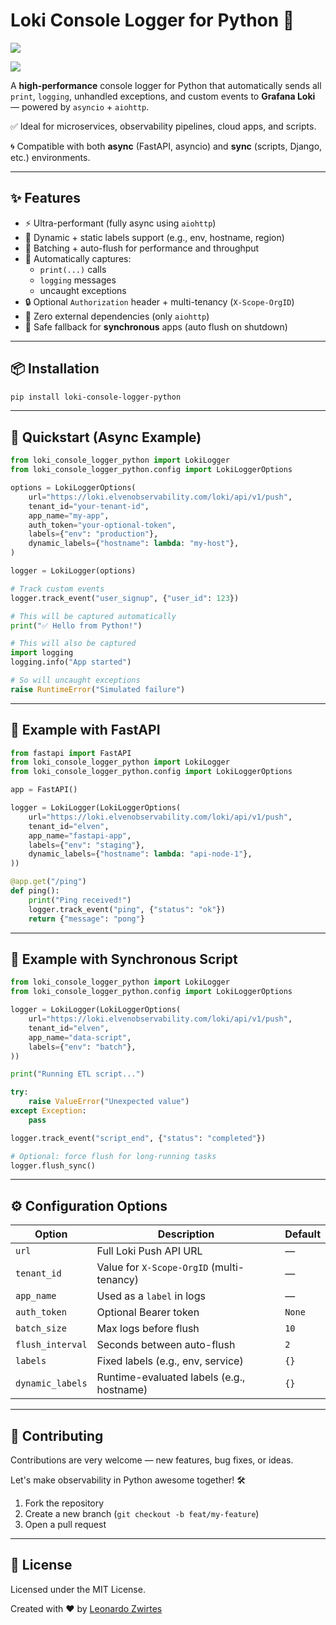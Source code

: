 # Loki Console Logger for Python 🚀

![](https://badge.fury.io/py/loki-console-logger-python.svg)

![](https://img.shields.io/pypi/pyversions/loki-console-logger-python.svg)

[](https://img.shields.io/github/license/elvenobservability/loki-console-logger-python)

A **high-performance** console logger for Python that automatically sends all `print`, `logging`, unhandled exceptions, and custom events to **Grafana Loki** — powered by `asyncio` + `aiohttp`.

✅ Ideal for microservices, observability pipelines, cloud apps, and scripts.

🌀 Compatible with both **async** (FastAPI, asyncio) and **sync** (scripts, Django, etc.) environments.

---

## ✨ Features

- ⚡ Ultra-performant (fully async using `aiohttp`)
- 🧠 Dynamic + static labels support (e.g., env, hostname, region)
- 🧹 Batching + auto-flush for performance and throughput
- 🔗 Automatically captures:
    - `print(...)` calls
    - `logging` messages
    - uncaught exceptions
- 🔒 Optional `Authorization` header + multi-tenancy (`X-Scope-OrgID`)
- 🧱 Zero external dependencies (only `aiohttp`)
- 🧘 Safe fallback for **synchronous** apps (auto flush on shutdown)

---

## 📦 Installation

```bash
pip install loki-console-logger-python
```

---

## 🚀 Quickstart (Async Example)

```python
from loki_console_logger_python import LokiLogger
from loki_console_logger_python.config import LokiLoggerOptions

options = LokiLoggerOptions(
    url="https://loki.elvenobservability.com/loki/api/v1/push",
    tenant_id="your-tenant-id",
    app_name="my-app",
    auth_token="your-optional-token",
    labels={"env": "production"},
    dynamic_labels={"hostname": lambda: "my-host"},
)

logger = LokiLogger(options)

# Track custom events
logger.track_event("user_signup", {"user_id": 123})

# This will be captured automatically
print("✅ Hello from Python!")

# This will also be captured
import logging
logging.info("App started")

# So will uncaught exceptions
raise RuntimeError("Simulated failure")
```

---

## 🧱 Example with FastAPI

```python
from fastapi import FastAPI
from loki_console_logger_python import LokiLogger
from loki_console_logger_python.config import LokiLoggerOptions

app = FastAPI()

logger = LokiLogger(LokiLoggerOptions(
    url="https://loki.elvenobservability.com/loki/api/v1/push",
    tenant_id="elven",
    app_name="fastapi-app",
    labels={"env": "staging"},
    dynamic_labels={"hostname": lambda: "api-node-1"},
))

@app.get("/ping")
def ping():
    print("Ping received!")
    logger.track_event("ping", {"status": "ok"})
    return {"message": "pong"}
```

---

## 🐍 Example with Synchronous Script

```python
from loki_console_logger_python import LokiLogger
from loki_console_logger_python.config import LokiLoggerOptions

logger = LokiLogger(LokiLoggerOptions(
    url="https://loki.elvenobservability.com/loki/api/v1/push",
    tenant_id="elven",
    app_name="data-script",
    labels={"env": "batch"},
))

print("Running ETL script...")

try:
    raise ValueError("Unexpected value")
except Exception:
    pass

logger.track_event("script_end", {"status": "completed"})

# Optional: force flush for long-running tasks
logger.flush_sync()
```

---

## ⚙️ Configuration Options

| Option | Description | Default |
| --- | --- | --- |
| `url` | Full Loki Push API URL | — |
| `tenant_id` | Value for `X-Scope-OrgID` (multi-tenancy) | — |
| `app_name` | Used as a `label` in logs | — |
| `auth_token` | Optional Bearer token | `None` |
| `batch_size` | Max logs before flush | `10` |
| `flush_interval` | Seconds between auto-flush | `2` |
| `labels` | Fixed labels (e.g., env, service) | `{}` |
| `dynamic_labels` | Runtime-evaluated labels (e.g., hostname) | `{}` |

---

## 🤝 Contributing

Contributions are very welcome — new features, bug fixes, or ideas.

Let's make observability in Python awesome together! 🛠️

1. Fork the repository
2. Create a new branch (`git checkout -b feat/my-feature`)
3. Open a pull request

---

## 📄 License

Licensed under the MIT License.

Created with ❤️ by [Leonardo Zwirtes](https://elven.works/)